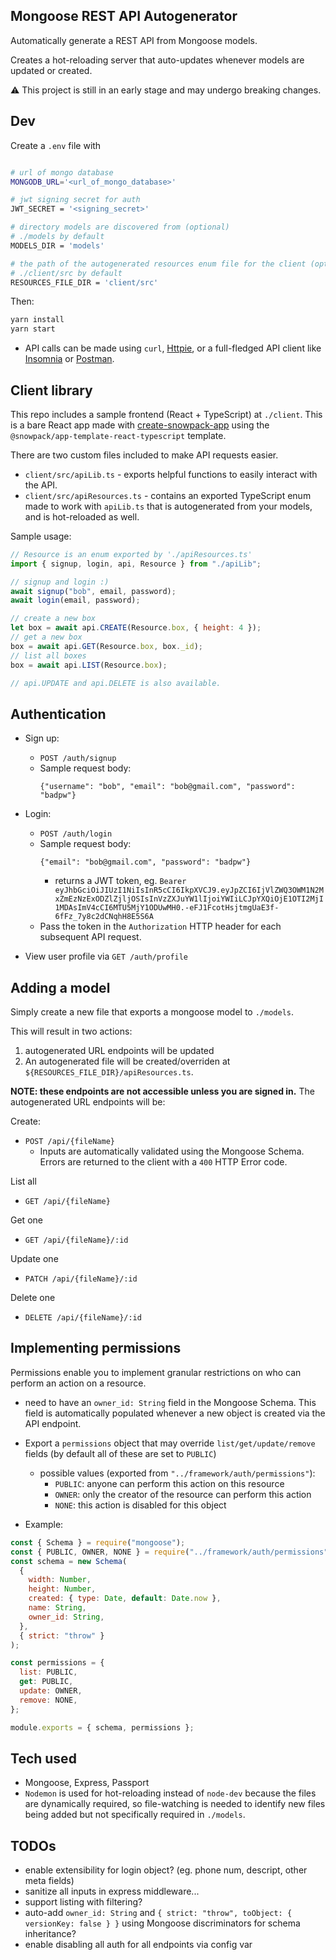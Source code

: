 ## Mongoose REST API Autogenerator

Automatically generate a REST API from Mongoose models.

Creates a hot-reloading server that auto-updates whenever models are updated or created.

:warning: This project is still in an early stage and may undergo breaking changes.

## Dev

Create a `.env` file with

```bash

# url of mongo database
MONGODB_URL='<url_of_mongo_database>'

# jwt signing secret for auth
JWT_SECRET = '<signing_secret>'

# directory models are discovered from (optional)
# ./models by default
MODELS_DIR = 'models'

# the path of the autogenerated resources enum file for the client (optional)
# ./client/src by default
RESOURCES_FILE_DIR = 'client/src'

```

Then:

```bash
yarn install
yarn start
```

- API calls can be made using `curl`, [Httpie](https://httpie.org/), or a full-fledged API client like [Insomnia](https://insomnia.rest/) or [Postman](https://www.postman.com/).

## Client library

This repo includes a sample frontend (React + TypeScript) at `./client`. This is a bare React app made with [create-snowpack-app](https://github.com/pikapkg/snowpack) using the `@snowpack/app-template-react-typescript` template.

There are two custom files included to make API requests easier.

- `client/src/apiLib.ts` - exports helpful functions to easily interact with the API.
- `client/src/apiResources.ts` - contains an exported TypeScript enum made to work with `apiLib.ts` that is autogenerated from your models, and is hot-reloaded as well.

Sample usage:

```js
// Resource is an enum exported by './apiResources.ts'
import { signup, login, api, Resource } from "./apiLib";

// signup and login :)
await signup("bob", email, password);
await login(email, password);

// create a new box
let box = await api.CREATE(Resource.box, { height: 4 });
// get a new box
box = await api.GET(Resource.box, box._id);
// list all boxes
box = await api.LIST(Resource.box);

// api.UPDATE and api.DELETE is also available.
```

## Authentication

- Sign up:
  - `POST /auth/signup`
  - Sample request body:
    ```
    {"username": "bob", "email": "bob@gmail.com", "password": "badpw"}
    ```
- Login:

  - `POST /auth/login`
  - Sample request body:
    ```
    {"email": "bob@gmail.com", "password": "badpw"}
    ```
    - returns a JWT token, eg. `Bearer eyJhbGciOiJIUzI1NiIsInR5cCI6IkpXVCJ9.eyJpZCI6IjVlZWQ3OWM1N2MxZmEzNzExODZlZjljOSIsInVzZXJuYW1lIjoiYWIiLCJpYXQiOjE1OTI2MjI1MDAsImV4cCI6MTU5MjY1ODUwMH0.-eFJ1FcotHsjtmgUaE3f-6fFz_7y8c2dCNqhH8E5S6A`
  - Pass the token in the `Authorization` HTTP header for each subsequent API request.

- View user profile via `GET /auth/profile`

## Adding a model

Simply create a new file that exports a mongoose model to `./models`.

This will result in two actions:

1. autogenerated URL endpoints will be updated
2. An autogenerated file will be created/overriden at `${RESOURCES_FILE_DIR}/apiResources.ts`.

**NOTE: these endpoints are not accessible unless you are signed in.**
The autogenerated URL endpoints will be:

Create:

- `POST /api/{fileName}`
  - Inputs are automatically validated using the Mongoose Schema. Errors are returned to the client with a `400` HTTP Error code.

List all

- `GET /api/{fileName}`

Get one

- `GET /api/{fileName}/:id`

Update one

- `PATCH /api/{fileName}/:id`

Delete one

- `DELETE /api/{fileName}/:id`

## Implementing permissions

Permissions enable you to implement granular restrictions on who can perform an action on a resource.

- need to have an `owner_id: String` field in the Mongoose Schema. This field is automatically populated whenever a new object is created via the API endpoint.
- Export a `permissions` object that may override `list/get/update/remove` fields (by default all of these are set to `PUBLIC`)

  - possible values (exported from `"../framework/auth/permissions"`):
    - `PUBLIC`: anyone can perform this action on this resource
    - `OWNER`: only the creator of the resource can perform this action
    - `NONE`: this action is disabled for this object

- Example:

```js
const { Schema } = require("mongoose");
const { PUBLIC, OWNER, NONE } = require("../framework/auth/permissions");
const schema = new Schema(
  {
    width: Number,
    height: Number,
    created: { type: Date, default: Date.now },
    name: String,
    owner_id: String,
  },
  { strict: "throw" }
);

const permissions = {
  list: PUBLIC,
  get: PUBLIC,
  update: OWNER,
  remove: NONE,
};

module.exports = { schema, permissions };
```

## Tech used

- Mongoose, Express, Passport
- `Nodemon` is used for hot-reloading instead of `node-dev` because the files are dynamically required, so file-watching is needed to identify new files being added but not specifically required in `./models`.

## TODOs

- enable extensibility for login object? (eg. phone num, descript, other meta fields)
- sanitize all inputs in express middleware...
- support listing with filtering?
- auto-add `owner_id: String` and `{ strict: "throw", toObject: { versionKey: false } }` using Mongoose discriminators for schema inheritance?
- enable disabling all auth for all endpoints via config var
